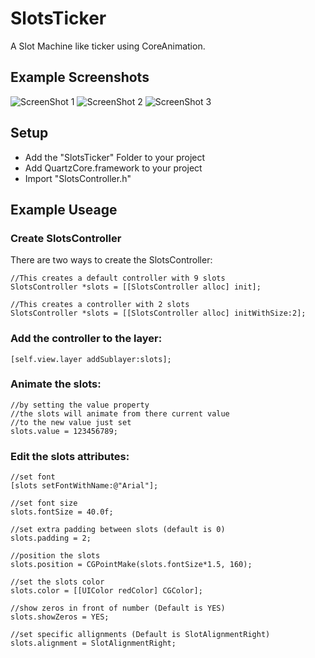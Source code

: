 # SlotsTicker

A Slot Machine like ticker using CoreAnimation.

## Example Screenshots
![ScreenShot 1](http://cloud.github.com/downloads/mglagola/SlotsTicker/screen1.png)
![ScreenShot 2](http://cloud.github.com/downloads/mglagola/SlotsTicker/screen2.png)
![ScreenShot 3](http://cloud.github.com/downloads/mglagola/SlotsTicker/screen3.png)

## Setup

- Add the "SlotsTicker" Folder to your project
- Add QuartzCore.framework to your project
- Import "SlotsController.h"

## Example Useage

### Create SlotsController

There are two ways to create the SlotsController:

```objc
//This creates a default controller with 9 slots
SlotsController *slots = [[SlotsController alloc] init];

//This creates a controller with 2 slots 
SlotsController *slots = [[SlotsController alloc] initWithSize:2];
```
### Add the controller to the layer:

```objc
[self.view.layer addSublayer:slots];
```
### Animate the slots:

```objc
//by setting the value property
//the slots will animate from there current value
//to the new value just set
slots.value = 123456789;
```

### Edit the slots attributes:

```objc  
//set font
[slots setFontWithName:@"Arial"];

//set font size
slots.fontSize = 40.0f;

//set extra padding between slots (default is 0)
slots.padding = 2;

//position the slots
slots.position = CGPointMake(slots.fontSize*1.5, 160);
    
//set the slots color
slots.color = [[UIColor redColor] CGColor];

//show zeros in front of number (Default is YES)
slots.showZeros = YES;
    
//set specific allignments (Default is SlotAlignmentRight)
slots.alignment = SlotAlignmentRight;
```

